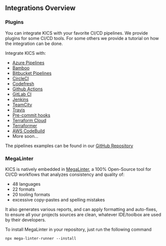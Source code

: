 ## Integrations Overview

### Plugins

You can integrate KICS with your favorite CI/CD pipelines.
We provide plugins for some CI/CD tools. For some others we provide a tutorial on how the integration can be done.

Integrate KICS with:

-   [Azure Pipelines](integrations_azurepipelines.md)
-   [Bamboo](integrations_bamboo.md)
-   [Bitbucket Pipelines](integrations_bitbucketpipelines.md)
-   [CircleCI](integrations_circleci.md)
-   [Codefresh](integrations_codefresh.md)
-   [Github Actions](integrations_ghactions.md)
-   [GitLab CI](integrations_gitlabci.md)
-   [Jenkins](integrations_jenkins.md)
-   [TeamCity](integrations_teamcity.md)
-   [Travis](integrations_travisci.md)
-   [Pre-commit hooks](integrations_pre_commit.md)
-   [Terraform Cloud](integrations_tfcloud.md)
-   [Terraformer](integrations_terraformer.md)
-   [AWS CodeBuild](integrations_aws_codebuild.md)
-   More soon...

The pipelines examples can be found in our [GitHub Repository](https://github.com/Checkmarx/kics/tree/master/examples)

### MegaLinter

KICS is natively embedded in [MegaLinter](https://megalinter.github.io/), a 100% Open-Source tool for CI/CD workflows that analyzes consistency and quality of:

-   48 languages
-   22 formats
-   20 tooling formats
-   excessive copy-pastes and spelling mistakes

It also generates various reports, and can apply formatting and auto-fixes, to ensure all your projects sources are clean, whatever IDE/toolbox are used by their developers.

To install MegaLinter in your repository, just run the following command

`npx mega-linter-runner --install`
